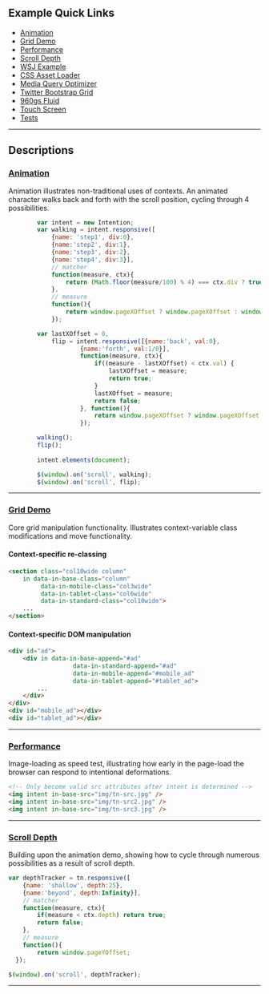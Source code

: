 ## Example Quick Links
* [Animation](/examples/animation) 
* [Grid Demo](/examples/grid) 
* [Performance](/examples/performance) 
* [Scroll Depth](/examples/scrolldepth) 
* [WSJ Example](/examples/wsj) 
* [CSS Asset Loader](/examples/css_loader) 
* [Media Query Optimizer](/examples/mediaquery_link) 
* [Twitter Bootstrap Grid](/examples/bootstrap_grid) 
* [960gs Fluid](/examples/960gs) 
* [Touch Screen](/examples/touch)
* [Tests](/test/) 

------

## Descriptions

### [Animation](/examples/animation)
Animation illustrates non-traditional uses of contexts. An animated character walks back and forth with the scroll position, cycling through 4 possibilities.

```javascript
		var intent = new Intention;
		var walking = intent.responsive([
	    	{name: 'step1', div:0},
	    	{name:'step2', div:1},
	    	{name:'step3', div:2},
	    	{name:'step4', div:3}],
	    	// matcher
	    	function(measure, ctx){
	    		return (Math.floor(measure/100) % 4) === ctx.div ? true : false;
	    	},
	    	// measure
	    	function(){
	    		return window.pageXOffset ? window.pageXOffset : window.document.documentElement.scrollLeft;
	    	});

		var lastXOffset = 0,
			flip = intent.responsive([{name:'back', val:0}, 
					{name:'forth', val:1/0}], 
					function(measure, ctx){
						if((measure - lastXOffset) < ctx.val) {
							lastXOffset = measure;
							return true;
						}
						lastXOffset = measure;
						return false;
					}, function(){
						return window.pageXOffset ? window.pageXOffset : window.document.documentElement.scrollLeft;
					});

		walking();
		flip();
		
		intent.elements(document);

		$(window).on('scroll', walking);
		$(window).on('scroll', flip);
```
------

### [Grid Demo](/examples/grid) 
Core grid manipulation functionality. Illustrates context-variable class modifications and move functionality.

#### Context-specific re-classing
```html
<section class="col10wide column"
	in data-in-base-class="column" 
		 data-in-mobile-class="col3wide" 
		 data-in-tablet-class="col6wide" 
		 data-in-standard-class="col10wide">
	...
</section>
```

#### Context-specific DOM manipulation
```html
<div id="ad">
	<div in data-in-base-append="#ad"
				  data-in-standard-append="#ad"
				  data-in-mobile-append="#mobile_ad"
				  data-in-tablet-append="#tablet_ad">
		...
	</div>
</div>
<div id="mobile_ad"></div>
<div id="tablet_ad"></div>
```

------

### [Performance](/examples/performance) 
Image-loading as speed test, illustrating how early in the page-load the browser can respond to intentional deformations.

```html
<!-- Only become valid src attributes after intent is determined -->
<img intent in-base-src="img/tn-src.jpg" />
<img intent in-base-src="img/tn-src2.jpg" />
<img intent in-base-src="img/tn-src3.jpg" />
```

------


### [Scroll Depth](/examples/scrolldepth)
Building upon the animation demo, showing how to cycle through numerous possibilities as a result of scroll depth.
```javascript
var depthTracker = tn.responsive([
  	{name: 'shallow', depth:25},
  	{name:'beyond', depth:Infinity}],
  	// matcher
  	function(measure, ctx){
  		if(measure < ctx.depth) return true;
  		return false;
  	},
  	// measure
  	function(){
  		return window.pageYOffset;
  });

$(window).on('scroll', depthTracker);
```

------

